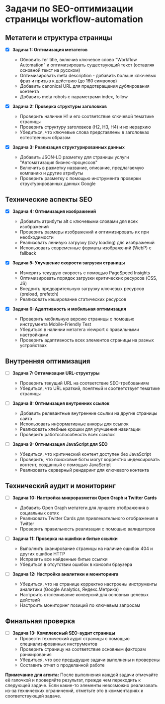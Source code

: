 # Задачи по SEO-оптимизации страницы workflow-automation

## Метатеги и структура страницы

- [x] **Задача 1: Оптимизация метатегов**
  - Обновить тег title, включив ключевое слово "Workflow Automation" и оптимизировать существующий текст (оставляя основной текст на русском)
  - Оптимизировать meta description - добавить больше ключевых фраз и призыв к действию (до 160 символов)
  - Добавить canonical URL для предотвращения дублирования контента
  - Добавить meta robots с параметрами index, follow

- [x] **Задача 2: Проверка структуры заголовков**
  - Проверить наличие H1 и его соответствие ключевой тематике страницы
  - Проверить структуру заголовков (H2, H3, H4) и их иерархию
  - Убедиться, что ключевые слова представлены в заголовках естественным образом

- [x] **Задача 3: Реализация структурированных данных**
  - Добавить JSON-LD разметку для страницы услуги "Автоматизация бизнес-процессов"
  - Включить в разметку название, описание, предлагаемую компанию и другие атрибуты
  - Проверить разметку с помощью инструмента проверки структурированных данных Google

## Технические аспекты SEO

- [x] **Задача 4: Оптимизация изображений**
  - Добавить атрибуты alt с ключевыми словами для всех изображений
  - Проверить размеры изображений и оптимизировать их при необходимости
  - Реализовать ленивую загрузку (lazy loading) для изображений
  - Использовать современные форматы изображений (WebP) с fallback

- [x] **Задача 5: Улучшение скорости загрузки страницы**
  - Измерить текущую скорость с помощью PageSpeed Insights
  - Оптимизировать порядок загрузки критических ресурсов (CSS, JS)
  - Внедрить предварительную загрузку ключевых ресурсов (preload, prefetch)
  - Реализовать кеширование статических ресурсов

- [x] **Задача 6: Адаптивность и мобильная оптимизация**
  - Проверить мобильную версию страницы с помощью инструмента Mobile-Friendly Test
  - Убедиться в наличии метатега viewport с правильными настройками
  - Проверить адаптивность всех элементов страницы на разных устройствах

## Внутренняя оптимизация

- [ ] **Задача 7: Оптимизация URL-структуры**
  - Проверить текущий URL на соответствие SEO-требованиям
  - Убедиться, что URL краткий, понятный и соответствует тематике страницы

- [ ] **Задача 8: Оптимизация внутренних ссылок**
  - Добавить релевантные внутренние ссылки на другие страницы сайта
  - Использовать информативные анкоры для ссылок
  - Реализовать хлебные крошки для улучшения навигации
  - Проверить работоспособность всех ссылок

- [ ] **Задача 9: Оптимизация JavaScript для SEO**
  - Убедиться, что критический контент доступен без JavaScript
  - Проверить, что поисковые боты могут корректно индексировать контент, созданный с помощью JavaScript
  - Реализовать серверный рендеринг для ключевого контента

## Технический аудит и мониторинг

- [ ] **Задача 10: Настройка микроразметки Open Graph и Twitter Cards**
  - Добавить Open Graph метатеги для лучшего отображения в социальных сетях
  - Реализовать Twitter Cards для привлекательного отображения в Twitter
  - Проверить правильность реализации с помощью валидаторов

- [ ] **Задача 11: Проверка на ошибки и битые ссылки**
  - Выполнить сканирование страницы на наличие ошибок 404 и других ошибок HTTP
  - Исправить все найденные битые ссылки
  - Убедиться в отсутствии ошибок в консоли браузера

- [ ] **Задача 12: Настройка аналитики и мониторинга**
  - Убедиться, что на странице корректно настроены инструменты аналитики (Google Analytics, Яндекс.Метрика)
  - Настроить отслеживание конверсий для основных целевых действий
  - Настроить мониторинг позиций по ключевым запросам

## Финальная проверка

- [ ] **Задача 13: Комплексный SEO-аудит страницы**
  - Провести технический аудит страницы с помощью специализированных инструментов
  - Проверить страницу на соответствие основным факторам ранжирования
  - Убедиться, что все предыдущие задачи выполнены и проверены
  - Составить отчет о проделанной работе

**Примечание для агента:** После выполнения каждой задачи отмечайте её галочкой и проверяйте результат, прежде чем переходить к следующей задаче. Если какие-то элементы невозможно реализовать из-за технических ограничений, отметьте это в комментариях к соответствующей задаче. 